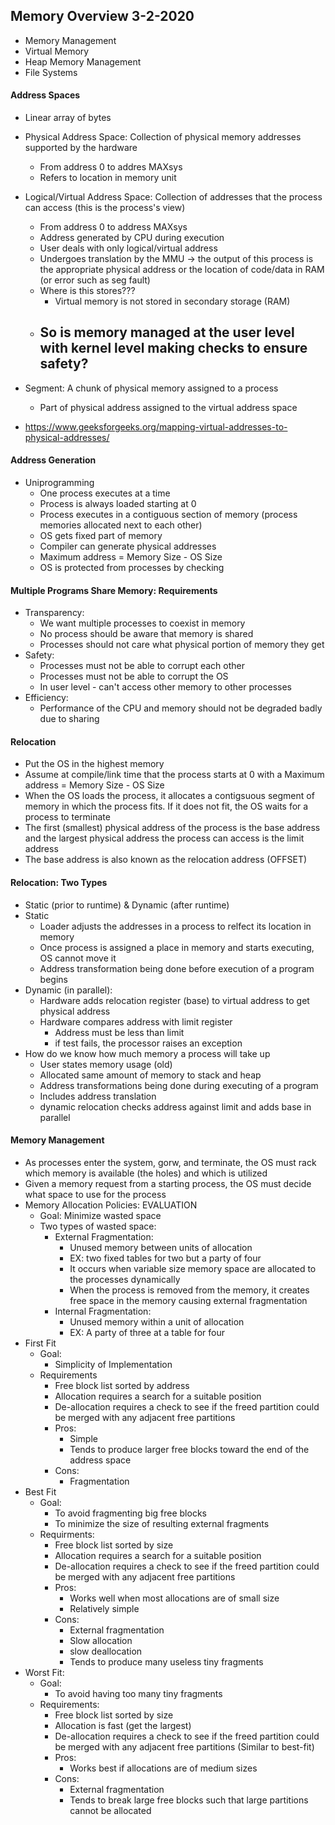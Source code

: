 ## Memory Overview 3-2-2020
- Memory Management
- Virtual Memory
- Heap Memory Management
- File Systems

#### Address Spaces
- Linear array of bytes
- Physical Address Space: Collection of physical memory addresses supported by the hardware
    - From address 0 to addres MAXsys
    - Refers to location in memory unit
- Logical/Virtual Address Space: Collection of addresses that the process can access (this is the process's view)
    - From address 0 to address MAXsys
    - Address generated by CPU during execution 
    - User deals with only logical/virtual address
    - Undergoes translation by the MMU -> the output of this process is the appropriate physical address or the location of code/data in RAM (or error such as seg fault)
    - Where is this stores???
        - Virtual memory is not stored in secondary storage (RAM)
    - So is memory managed at the user level with kernel level making checks to ensure safety?
        - 
- Segment: A chunk of physical memory assigned to a process
    - Part of physical address assigned to the virtual address space

- https://www.geeksforgeeks.org/mapping-virtual-addresses-to-physical-addresses/

#### Address Generation
- Uniprogramming
    - One process executes at a time
    - Process is always loaded starting at 0
    - Process executes in a contiguous section of memory (process memories allocated next to each other)
    - OS gets fixed part of memory
    - Compiler can generate physical addresses
    - Maximum address = Memory Size - OS Size
    - OS is protected from processes by checking

#### Multiple Programs Share Memory: Requirements
- Transparency:
    - We want multiple processes to coexist in memory
    - No process should be aware that memory is shared
    - Processes should not care what physical portion of memory they get
- Safety:
    - Processes must not be able to corrupt each other
    - Processes must not be able to corrupt the OS
    - In user level - can't access other memory to other processes
- Efficiency:
    - Performance of the CPU and memory should not be degraded badly due to sharing

#### Relocation
- Put the OS in the highest memory
- Assume at compile/link time that the process starts at 0 with a Maximum address = Memory Size - OS Size
- When the OS loads the process, it allocates a contigsuous segment of memory in which the process fits. If it does not fit, the OS waits for a process to terminate
- The first (smallest) physical address of the process is the base address and the largest physical address the process can access is the limit address
- The base address is also known as the relocation address (OFFSET)

#### Relocation: Two Types
- Static (prior to runtime) & Dynamic (after runtime)
- Static
    - Loader adjusts the addresses in a process to relfect its location in memory
    - Once process is assigned a place in memory and starts executing, OS cannot move it
    - Address transformation being done before execution of a program begins
- Dynamic (in parallel):
    - Hardware adds relocation register (base) to virtual address to get physical address
    - Hardware compares address with limit register
        - Address must be less than limit
        - if test fails, the processor raises an exception
- How do we know how much memory a process will take up
    - User states memory usage (old)
    - Allocated same amount of memory to stack and heap
    - Address transformations being done during executing of a program
    - Includes address translation
    - dynamic relocation checks address against limit and adds base in parallel

#### Memory Management
- As processes enter the system, gorw, and terminate, the OS must rack which memory is available (the holes) and which is utilized
- Given a memory request from a starting process, the OS must decide what space to use for the process
- Memory Allocation Policies: EVALUATION
    - Goal: Minimize wasted space
    - Two types of wasted space:
        - External Fragmentation:
            - Unused memory between units of allocation
            - EX: two fixed tables for two but a party of four
            - It occurs when variable size memory space are allocated to the processes dynamically
            - When the process is removed from the memory, it creates free space in the memory causing external fragmentation
        - Internal Fragmentation:
            - Unused memory within a unit of allocation
            - EX: A party of three at a table for four
-  First Fit
    - Goal: 
        - Simplicity of Implementation
    - Requirements
        - Free block list sorted by address
        - Allocation requires a search for a suitable position
        - De-allocation requires a check to see if the freed partition could be merged with any adjacent free partitions
        - Pros:
            - Simple
            - Tends to produce larger free blocks toward the end of the address space
        - Cons:
            - Fragmentation
- Best Fit
    - Goal: 
        - To avoid fragmenting big free blocks
        - To minimize the size of resulting external fragments
    - Requirments:
        - Free block list sorted by size
        - Allocation requires a search for a suitable position
        - De-allocation requires a check to see if the freed partition could be merged with any adjacent free partitions
        - Pros: 
            - Works well when most allocations are of small size
            - Relatively simple
        - Cons:
            - External fragmentation
            - Slow allocation
            - slow deallocation
            - Tends to produce many useless tiny fragments
- Worst Fit:
    - Goal:
        - To avoid having too many tiny fragments
    - Requirements:
        - Free block list sorted by size
        - Allocation is fast (get the largest)
        - De-allocation requires a check to see if the freed partition could be merged with any adjacent free partitions (Similar to best-fit)
        - Pros:
            - Works best if allocations are of medium sizes
        - Cons:
            - External fragmentation
            - Tends to break large free blocks such that large partitions cannot be allocated


